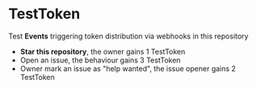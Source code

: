 # TestToken
Test **Events** triggering token distribution via webhooks in this repository
* **Star this repository**, the owner gains 1 TestToken
* Open an issue, the behaviour gains 3 TestToken
* Owner mark an issue as "help wanted", the issue opener gains 2 TestToken
